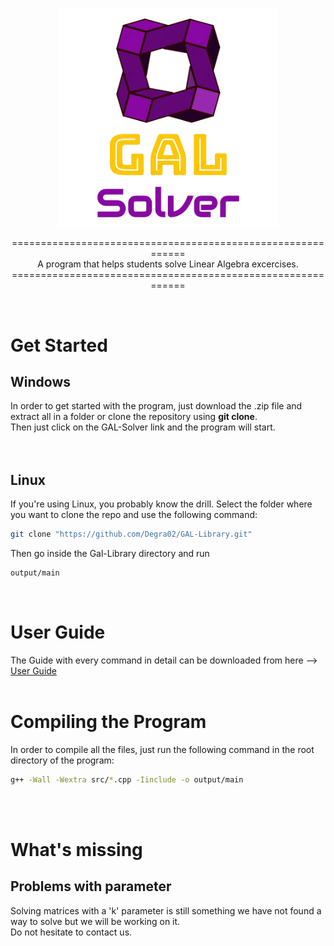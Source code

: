 <p align="center">
  <img src="/Icon/Logo-removebg.png" width="350" title="logo">
</p>

<p align="center">
  ============================================================<br>
  A program that helps students solve Linear Algebra excercises.<br>
  ============================================================
</p>
<br>

# Get Started 
## Windows
  In order to get started with the program, just download the .zip file and extract all in a folder or clone the repository using **git clone**.    
  Then just click on the GAL-Solver link and the program will start.  
  <br>
  <br>

## Linux
  If you're using Linux, you probably know the drill. Select the folder where you want to clone the repo and use the following command:

```bash
git clone "https://github.com/Degra02/GAL-Library.git"
```

Then go inside the Gal-Library directory and run

```bash
output/main
```
<br>

# User Guide
  The Guide with every command in detail can be downloaded from here --> [User Guide](User-Guide/User_Guide.pdf)    
  <br>

# Compiling the Program  
  In order to compile all the files, just run the following command in the root directory of the program:  
```bash
g++ -Wall -Wextra src/*.cpp -Iinclude -o output/main  
```

<br>
<br>

# What's missing

## Problems with parameter
Solving matrices with a 'k' parameter is still something we have not found a way to solve but we will be working on it.  
Do not hesitate to contact us.
